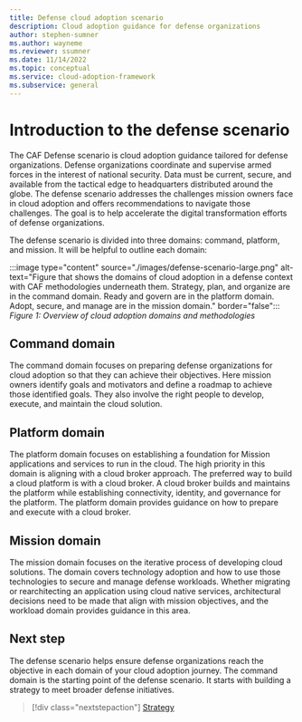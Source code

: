 ```yaml
---
title: Defense cloud adoption scenario
description: Cloud adoption guidance for defense organizations
author: stephen-sumner
ms.author: wayneme
ms.reviewer: ssumner
ms.date: 11/14/2022
ms.topic: conceptual
ms.service: cloud-adoption-framework
ms.subservice: general
---
```

# Introduction to the defense scenario

The CAF Defense scenario is cloud adoption guidance tailored for defense organizations. Defense organizations coordinate and supervise armed forces in the interest of national security. Data must be current, secure, and available from the tactical edge to headquarters distributed around the globe. The defense scenario addresses the challenges mission owners face in cloud adoption and offers recommendations to navigate those challenges. The goal is to help accelerate the digital transformation efforts of defense organizations.

The defense scenario is divided into three domains: command, platform, and mission. It will be helpful to outline each domain:

:::image type="content" source="./images/defense-scenario-large.png" alt-text="Figure that shows the domains of cloud adoption in a defense context with CAF methodologies underneath them. Strategy, plan, and organize are in the command domain. Ready and govern are in the platform domain. Adopt, secure, and manage are in the mission domain." border="false":::
*Figure 1: Overview of cloud adoption domains and methodologies*

## Command domain

The command domain focuses on preparing defense organizations for cloud adoption so that they can achieve their objectives. Here mission owners identify goals and motivators and define a roadmap to achieve those identified goals. They also involve the right people to develop, execute, and maintain the cloud solution.

## Platform domain

The platform domain focuses on establishing a foundation for Mission applications and services to run in the cloud. The high priority in this domain is aligning with a cloud broker approach. The preferred way to build a cloud platform is with a cloud broker. A cloud broker builds and maintains the platform while establishing connectivity, identity, and governance for the platform. The platform domain provides guidance on how to prepare and execute with a cloud broker.

## Mission domain

The mission domain focuses on the iterative process of developing cloud solutions. The domain covers technology adoption and how to use those technologies to secure and manage defense workloads. Whether migrating or rearchitecting an application using cloud native services, architectural decisions need to be made that align with mission objectives, and the workload domain provides guidance in this area.

## Next step

The defense scenario helps ensure defense organizations reach the objective in each domain of your cloud adoption journey. The command domain is the starting point of the defense scenario. It starts with building a strategy to meet broader defense initiatives.

> [!div class="nextstepaction"]
> [Strategy](strategy.md)
